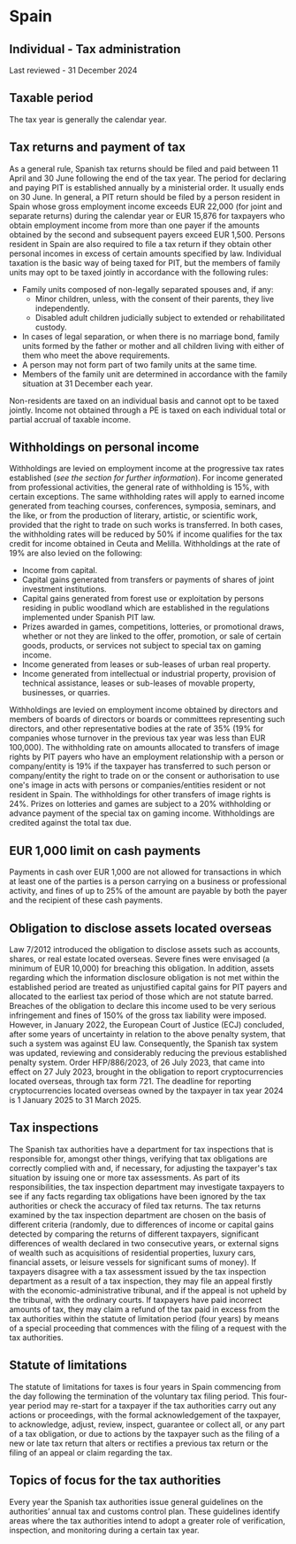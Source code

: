 # Spain
## Individual - Tax administration
Last reviewed - 31 December 2024
## Taxable period
The tax year is generally the calendar year.
## Tax returns and payment of tax
As a general rule, Spanish tax returns should be filed and paid between 11 April and 30 June following the end of the tax year. The period for declaring and paying PIT is established annually by a ministerial order. It usually ends on 30 June.
In general, a PIT return should be filed by a person resident in Spain whose gross employment income exceeds EUR 22,000 (for joint and separate returns) during the calendar year or EUR 15,876 for taxpayers who obtain employment income from more than one payer if the amounts obtained by the second and subsequent payers exceed EUR 1,500. Persons resident in Spain are also required to file a tax return if they obtain other personal incomes in excess of certain amounts specified by law.
Individual taxation is the basic way of being taxed for PIT, but the members of family units may opt to be taxed jointly in accordance with the following rules:
  * Family units composed of non-legally separated spouses and, if any: 
    * Minor children, unless, with the consent of their parents, they live independently.
    * Disabled adult children judicially subject to extended or rehabilitated custody.
  * In cases of legal separation, or when there is no marriage bond, family units formed by the father or mother and all children living with either of them who meet the above requirements.
  * A person may not form part of two family units at the same time.
  * Members of the family unit are determined in accordance with the family situation at 31 December each year.


Non-residents are taxed on an individual basis and cannot opt to be taxed jointly. Income not obtained through a PE is taxed on each individual total or partial accrual of taxable income.
## Withholdings on personal income
Withholdings are levied on employment income at the progressive tax rates established (_see the_ _section for further information_).
For income generated from professional activities, the general rate of withholding is 15%, with certain exceptions.
The same withholding rates will apply to earned income generated from teaching courses, conferences, symposia, seminars, and the like, or from the production of literary, artistic, or scientific work, provided that the right to trade on such works is transferred.
In both cases, the withholding rates will be reduced by 50% if income qualifies for the tax credit for income obtained in Ceuta and Melilla.
Withholdings at the rate of 19% are also levied on the following:
  * Income from capital.
  * Capital gains generated from transfers or payments of shares of joint investment institutions.
  * Capital gains generated from forest use or exploitation by persons residing in public woodland which are established in the regulations implemented under Spanish PIT law.
  * Prizes awarded in games, competitions, lotteries, or promotional draws, whether or not they are linked to the offer, promotion, or sale of certain goods, products, or services not subject to special tax on gaming income.
  * Income generated from leases or sub-leases of urban real property.
  * Income generated from intellectual or industrial property, provision of technical assistance, leases or sub-leases of movable property, businesses, or quarries.


Withholdings are levied on employment income obtained by directors and members of boards of directors or boards or committees representing such directors, and other representative bodies at the rate of 35% (19% for companies whose turnover in the previous tax year was less than EUR 100,000).
The withholding rate on amounts allocated to transfers of image rights by PIT payers who have an employment relationship with a person or company/entity is 19% if the taxpayer has transferred to such person or company/entity the right to trade on or the consent or authorisation to use one's image in acts with persons or companies/entities resident or not resident in Spain. The withholdings for other transfers of image rights is 24%.
Prizes on lotteries and games are subject to a 20% withholding or advance payment of the special tax on gaming income.
Withholdings are credited against the total tax due.
## EUR 1,000 limit on cash payments
Payments in cash over EUR 1,000 are not allowed for transactions in which at least one of the parties is a person carrying on a business or professional activity, and fines of up to 25% of the amount are payable by both the payer and the recipient of these cash payments.
## Obligation to disclose assets located overseas
Law 7/2012 introduced the obligation to disclose assets such as accounts, shares, or real estate located overseas. Severe fines were envisaged (a minimum of EUR 10,000) for breaching this obligation.
In addition, assets regarding which the information disclosure obligation is not met within the established period are treated as unjustified capital gains for PIT payers and allocated to the earliest tax period of those which are not statute barred. Breaches of the obligation to declare this income used to be very serious infringement and fines of 150% of the gross tax liability were imposed.
However, in January 2022, the European Court of Justice (ECJ) concluded, after some years of uncertainty in relation to the above penalty system, that such a system was against EU law.
Consequently, the Spanish tax system was updated, reviewing and considerably reducing the previous established penalty system.
Order HFP/886/2023, of 26 July 2023, that came into effect on 27 July 2023, brought in the obligation to report cryptocurrencies located overseas, through tax form 721. The deadline for reporting cryptocurrencies located overseas owned by the taxpayer in tax year 2024 is 1 January 2025 to 31 March 2025.
## Tax inspections
The Spanish tax authorities have a department for tax inspections that is responsible for, amongst other things, verifying that tax obligations are correctly complied with and, if necessary, for adjusting the taxpayer's tax situation by issuing one or more tax assessments.
As part of its responsibilities, the tax inspection department may investigate taxpayers to see if any facts regarding tax obligations have been ignored by the tax authorities or check the accuracy of filed tax returns.
The tax returns examined by the tax inspection department are chosen on the basis of different criteria (randomly, due to differences of income or capital gains detected by comparing the returns of different taxpayers, significant differences of wealth declared in two consecutive years, or external signs of wealth such as acquisitions of residential properties, luxury cars, financial assets, or leisure vessels for significant sums of money).
If taxpayers disagree with a tax assessment issued by the tax inspection department as a result of a tax inspection, they may file an appeal firstly with the economic-administrative tribunal, and if the appeal is not upheld by the tribunal, with the ordinary courts.
If taxpayers have paid incorrect amounts of tax, they may claim a refund of the tax paid in excess from the tax authorities within the statute of limitation period (four years) by means of a special proceeding that commences with the filing of a request with the tax authorities.
## Statute of limitations
The statute of limitations for taxes is four years in Spain commencing from the day following the termination of the voluntary tax filing period.
This four-year period may re-start for a taxpayer if the tax authorities carry out any actions or proceedings, with the formal acknowledgement of the taxpayer, to acknowledge, adjust, review, inspect, guarantee or collect all, or any part of a tax obligation, or due to actions by the taxpayer such as the filing of a new or late tax return that alters or rectifies a previous tax return or the filing of an appeal or claim regarding the tax.
## Topics of focus for the tax authorities
Every year the Spanish tax authorities issue general guidelines on the authorities’ annual tax and customs control plan. These guidelines identify areas where the tax authorities intend to adopt a greater role of verification, inspection, and monitoring during a certain tax year.
